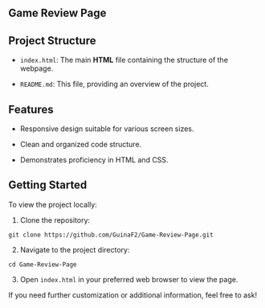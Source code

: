 ## Game Review Page

## Project Structure
- `index.html`: The main **HTML** file containing the structure of the webpage.

- `README.md`: This file, providing an overview of the project.​

## Features
- Responsive design suitable for various screen sizes.

- Clean and organized code structure.

- Demonstrates proficiency in HTML and CSS.​

## Getting Started
To view the project locally:

1. Clone the repository:​
```
git clone https://github.com/GuinaF2/Game-Review-Page.git
```
2. Navigate to the project directory:
```​
cd Game-Review-Page
```
3. Open `index.html` in your preferred web browser to view the page.​

If you need further customization or additional information, feel free to ask!
